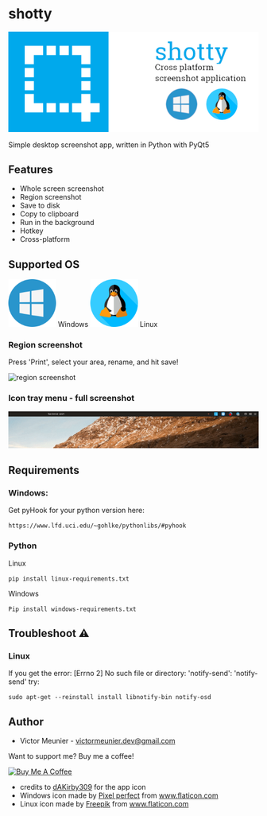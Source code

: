 # shotty

<div style="text-align:center;">
    <img src="readme/banner.png" alt="shotty icon">
</div>

Simple desktop screenshot app, written in Python with PyQt5

## Features

- Whole screen screenshot
- Region screenshot
- Save to disk
- Copy to clipboard
- Run in the background
- Hotkey
- Cross-platform

## Supported OS

<div>
    <img src="readme/windows.png" alt="shotty icon" width=96> Windows
    <img src="readme/linux.png" alt="shotty icon" width=96> Linux
</div>

### Region screenshot

Press 'Print', select your area, rename, and hit save!

![region screenshot](readme/region_screenshot.gif)

### Icon tray menu - full screenshot

![icon tray menu](readme/icon_tray_menu_fullscreenshot.gif)

## Requirements

### Windows:

Get pyHook for your python version here:

    https://www.lfd.uci.edu/~gohlke/pythonlibs/#pyhook

### Python

Linux

    pip install linux-requirements.txt

Windows

    Pip install windows-requirements.txt

## Troubleshoot ⚠️

### Linux

If you get the error:
    [Errno 2] No such file or directory: 'notify-send': 'notify-send'
try:
    
    sudo apt-get --reinstall install libnotify-bin notify-osd

## Author

- Victor Meunier - [victormeunier.dev@gmail.com](mailto:victormeunier.dev@gmail.com)

Want to support me? Buy me a coffee!

<a href="https://www.buymeacoffee.com/mreliptik" target="_blank"><img src="https://bmc-cdn.nyc3.digitaloceanspaces.com/BMC-button-images/custom_images/orange_img.png" alt="Buy Me A Coffee" style="height: auto !important;width: auto !important;" ></a>

- credits to [dAKirby309](http://www.iconarchive.com/artist/dakirby309.html) for the app icon
- <div>Windows icon made by <a href="https://www.flaticon.com/authors/pixel-perfect" title="Pixel perfect">Pixel perfect</a> from <a href="https://www.flaticon.com/"             title="Flaticon">www.flaticon.com</a></div>
- <div>Linux icon made by <a href="https://www.flaticon.com/authors/freepik" title="Freepik">Freepik</a> from <a href="https://www.flaticon.com/"             title="Flaticon">www.flaticon.com</a></div>
